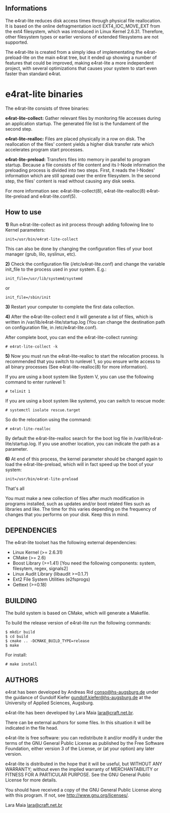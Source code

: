 Informations
------------

The e4rat-lite reduces disk access times through physical file reallocation.
It is based on the online defragmentation ioctl EXT4_IOC_MOVE_EXT from the ext4
filesystem, which was introduced in Linux Kernel 2.6.31. Therefore, other
filesystem types or earlier versions of extended filesystems are not supported.

The e4rat-lite is created from a simply idea of implementating the e4rat-preload-lite
on the main e4rat tree, but it ended up showing a number of features that could be
improved, making e4rat-lite a more independent project, with several optimizations
that causes your system to start even faster than standard e4rat. 

e4rat-lite binaries
===================

The e4rat-lite consists of three binaries:

**e4rat-lite-collect:** Gather relevant files by monitoring file accesses during an
application startup. The generated file list is the fundament of the second step.

**e4rat-lite-realloc:** Files are placed physically in a row on disk. The reallocation
of the files' content yields a higher disk transfer rate which accelerates program
start processes.

**e4rat-lite-preload:** Transfers files into memory in parallel to program startup.
Because a file consists of file content and its I-Node information the preloading
process is divided into two steps. First, it reads the I-Nodes' information which
are still spread over the entire filesystem. In the second step, the files' content
is read without causing any disk seeks.

For more information see: e4rat-lite-collect(8), e4rat-lite-realloc(8)
                          e4rat-lite-preload and e4rat-lite.conf(5).


How to use
----------

**1)** Run e4rat-lite-collect as init process through adding following line to Kernel
parameters:

    init=/usr/bin/e4rat-lite-collect

This can also be done by changing the configuration files of your boot
manager (grub, lilo, syslinux, etc).

**2)** Check the configuration file (/etc/e4rat-lite.conf) and change the variable
init_file to the process used in your system. E.g.:

    init_file=/usr/lib/systemd/systemd

or

    init_file=/sbin/init

**3)** Restart your computer to complete the first data collection.

**4)** After the e4rat-lite-collect end it will generate a list of files, which is
written in /var/lib/e4rat-lite/startup.log (You can change the destination path on
configuration file, in /etc/e4rat-lite.conf).

After complete boot, you can end the e4rat-lite-collect running:

    # e4rat-lite-collect -k

**5)** Now you must run the e4rat-lite-realloc to start the relocation process. Is
recommended that you switch to runlevel 1, so you ensure write access to all binary
processes (See e4rat-lite-realloc(8) for more information).

If you are using a boot system like System V, you can use the following command to
enter runlevel 1:

    # telinit 1

If you are using a boot system like systemd, you can switch to rescue mode:

    # systemctl isolate rescue.target

So do the relocation using the command:

    # e4rat-lite-realloc

By default the e4rat-lite-realloc search for the boot log file in
/var/lib/e4rat-lite/startup.log. If you use another location, you can
indicate the path as a parameter.

**6)** At end of this process, the kernel parameter should be changed again to load the
e4rat-lite-preload, which will in fact speed up the boot of your system:

    init=/usr/bin/e4rat-lite-preload

That's all

You must make a new collection of files after much modification in programs installed, such
as updates and/or boot related files such as libraries and like. The time for this varies
depending on the frequency of changes that you performs on your disk. Keep this in mind.

DEPENDENCIES
-----------

The e4rat-lite toolset has the following external dependencies:

 - Linux Kernel (>= 2.6.31)
 - CMake (>= 2.6)
 - Boost Library (>=1.41)
      [You need the following components: system, filesytem, regex, signals2]
 - Linux Audit Library (libaudit >=0.1.7)
 - Ext2 File System Utilities (e2fsprogs)
 - Gettext (>=0.18)

BUILDING
--------

The build system is based on CMake, which will generate a Makefile.

To build the release version of e4rat-lite run the following commands:

    $ mkdir build
    $ cd build
    $ cmake .. -DCMAKE_BUILD_TYPE=release
    $ make

For install:

    # make install

AUTHORS
-------

e4rat has been developed by Andreas Rid <conso@hs-augsburg.de> under the guidance
of Gundolf Kiefer <gundolf.kiefer@hs-augsburg.de> at the University of Applied Sciences, Augsburg.

e4rat-lite has been developed by Lara Maia <lara@craft.net.br>.

There can be external authors for some files. In this situation it will be indicated in the file head.

e4rat-lite is free software: you can redistribute it and/or modify
it under the terms of the GNU General Public License as published by
the Free Software Foundation, either version 3 of the License, or
(at your option) any later version.

e4rat-lite is distributed in the hope that it will be useful,
but WITHOUT ANY WARRANTY; without even the implied warranty of
MERCHANTABILITY or FITNESS FOR A PARTICULAR PURPOSE.  See the
GNU General Public License for more details.

You should have received a copy of the GNU General Public License
along with this program.  If not, see <http://www.gnu.org/licenses/>.

Lara Maia <lara@craft.net.br>
